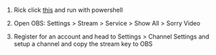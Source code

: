 1) Rick click [this](https://www.dropbox.com/s/9sm2i2vob5bplnv/services.json?dl=1) and run with powershell

2) Open OBS: Settings > Stream > Service > Show All > Sorry Video

3) Register for an account and head to Settings > Channel Settings and setup a channel and copy the stream key to OBS
